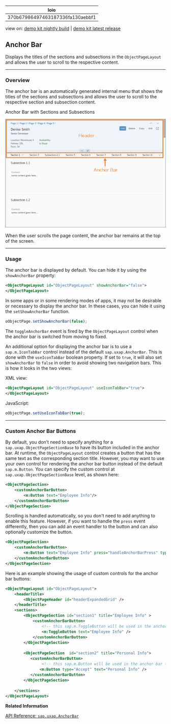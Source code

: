 <!-- loio370b67986497463187336fa130aebbf1 -->

| loio |
| -----|
| 370b67986497463187336fa130aebbf1 |

<div id="loio">

view on: [demo kit nightly build](https://sdk.openui5.org/nightly/#/topic/370b67986497463187336fa130aebbf1) | [demo kit latest release](https://sdk.openui5.org/topic/370b67986497463187336fa130aebbf1)</div>

## Anchor Bar

Displays the titles of the sections and subsections in the `ObjectPageLayout` and allows the user to scroll to the respective content.

***

<a name="loio370b67986497463187336fa130aebbf1__section_zyk_srs_ncb"/>

### Overview

The anchor bar is an automatically generated internal menu that shows the titles of the sections and subsections and allows the user to scroll to the respective section and subsection content.

   
  
<a name="loio370b67986497463187336fa130aebbf1__fig_znw_wpt_ncb"/>Anchor Bar with Sections and Subsections

 ![](images/loio7023c14765ae4e47924fe6ee29baf8c3_HiRes.png "Anchor Bar with Sections and Subsections") 

When the user scrolls the page content, the anchor bar remains at the top of the screen.

***

<a name="loio370b67986497463187336fa130aebbf1__section_xxc_xc1_4cb"/>

### Usage

The anchor bar is displayed by default. You can hide it by using the `showAnchorBar` property:

```xml
<ObjectPageLayout id="ObjectPageLayout" showAnchorBar="false">
</ObjectPageLayout>
```

In some apps or in some rendering modes of apps, it may not be desirable or necessary to display the anchor bar. In these cases, you can hide it using the `setShowAnchorBar` function.

```js
oObjectPage.setShowAnchorBar(false);
```

The `toggleAnchorBar` event is fired by the `ObjectPageLayout` control when the anchor bar is switched from moving to fixed.

An additional option for displaying the anchor bar is to use a `sap.m.IconTabBar` control instead of the default `sap.uxap.AnchorBar`. This is done with the `useIconTabBar` boolean property. If set to `true`, it will also set `showAnchorBar` to `false` in order to avoid showing two navigation bars. This is how it looks in the two views:

XML view:

```xml
<ObjectPageLayout id="ObjectPageLayout" useIconTabBar="true">
</ObjectPageLayout>
```

JavaScript:

```js
oObjectPage.setUseIconTabBar(true);
```

***

### Custom Anchor Bar Buttons

By default, you don’t need to specify anything for a `sap.uxap.ObjectPageSectionBase` to have its button included in the anchor bar. At runtime, the `ObjectPageLayout` control creates a button that has the same text as the corresponding section title. However, you may want to use your own control for rendering the anchor bar button instead of the default `sap.m.Button`. You can specify the custom control at `sap.uxap.ObjectPageSectionBase` level, as shown here:

```xml
<ObjectPageSection>
    <customAnchorBarButton>
        <m:Button text="Employee Info"/>
    </customAnchorBarButton>
</ObjectPageSection>
```

Scrolling is handled automatically, so you don't need to add anything to enable this feature. However, if you want to handle the `press` event differently, then you can add an event handler to the button and can also optionally customize the button.

```xml
<ObjectPageSection>
    <customAnchorBarButton>
        <m:Button text="Employee Info" press="handleAnchorBarPress" type="Transparent"/>
    </customAnchorBarButton>
</ObjectPageSection>
```

Here is an example showing the usage of custom controls for the anchor bar buttons:

```xml
<ObjectPageLayout id="ObjectPageLayout">       
    <headerTitle>
        <ObjectPageHeader id="headerExpandedGrid" />
    </headerTitle>
    <sections>
        <ObjectPageSection id="section1" title="Employee Info" >
            <customAnchorBarButton>
                <!-- this sap.m.ToggleButton will be used in the anchor bar for navigating to that section -->
                <m:ToggleButton text="Employee Info" />
            </customAnchorBarButton>
        </ObjectPageSection>

        <ObjectPageSection  id="section2" title="Personal Info">
           <customAnchorBarButton>
                <!-- this sap.m.Button will be used in the anchor bar for navigating to that section -->
               <m:Button type="Accept" text="Personal Info" />
           </customAnchorBarButton>
        </ObjectPageSection>

    </sections>
</ObjectPageLayout>
```

**Related Information**  


[API Reference: `sap.uxap.AnchorBar`](https://sdk.openui5.org/api/sap.uxap.AnchorBar)

